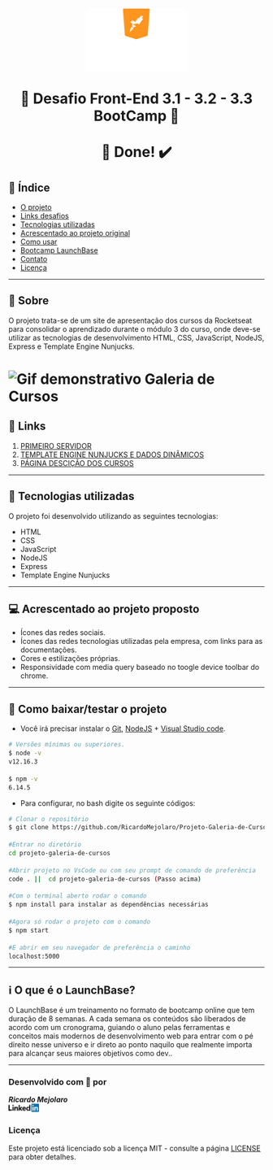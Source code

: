 <h1 align=center>
<img src="public/assets/logo-launchbase.svg" alt="Logo launchbase" width="200px">

🚀 Desafio Front-End 3.1 - 3.2 - 3.3 BootCamp 🚀 <br/> <br/> 🚀 Done! ✔️
</h1>

## 📑️ Índice

- [O projeto](#📝️-Sobre)
- [Links desafios](#📝️-Links)
- [Tecnologias utilizadas](#🚀️-Tecnologias-utilizadas)
- [Acrescentado ao projeto original](#💻️-Acrescentado-ao-projeto-original)
- [Como usar](#💾️-Como-baixar/testar-o-projeto)
- [Bootcamp LaunchBase](#ℹ️-O-que-é-o-LaunchBase)
- [Contato](#-Desenvolvido-com-💙️-por)
- [Licença](#-Licença)

---

## 📝️ Sobre

O projeto trata-se de um site de apresentação dos cursos da Rocketseat para 
consolidar o aprendizado durante o módulo 3 do curso, onde deve-se utilizar as 
tecnologias de desenvolvimento HTML, CSS, JavaScript, NodeJS, Express e 
Template Engine Nunjucks.

<h1>
<img src="public/assets/desafio-web.gif" alt="Gif demonstrativo Galeria de Cursos">
</h1>

## 📝️ Links
<ol>
<li>
<a href="https://github.com/Rocketseat/bootcamp-launchbase-desafios-03/blob/master/desafios/03-1-primeiro-servidor.md">PRIMEIRO SERVIDOR</a>
</li>
<li>
<a href="https://github.com/Rocketseat/bootcamp-launchbase-desafios-03/blob/master/desafios/03-2-nunjucks-e-dados-dinamicos.md" target="_blank">TEMPLATE ENGINE NUNJUCKS E DADOS DINÂMICOS</a>
</li>
<li>
<a href="https://github.com/Rocketseat/bootcamp-launchbase-desafios-03/blob/master/desafios/03-3-pagina-descricao-curso.md" target="_blank">PÁGINA DESCIÇÃO DOS CURSOS</a>
</li>
</ol>

---

## 🚀️ Tecnologias utilizadas

O projeto foi desenvolvido utilizando as seguintes tecnologias:

- HTML
- CSS
- JavaScript
- NodeJS
- Express
- Template Engine Nunjucks

---

## 💻️ Acrescentado ao projeto proposto

- Ícones das redes sociais.
- Ícones das redes tecnologias utilizadas pela empresa, com links para as documentações.
- Cores e estilizações próprias.
- Responsividade com media query baseado no toogle device toolbar do chrome.

---

## 💾️ Como baixar/testar o projeto

- Você irá precisar instalar o [Git](https://git-scm.com/), [NodeJS](https://nodejs.org/pt-br/download/) + [Visual Studio code](https://code.visualstudio.com/).

```bash
# Versões mínimas ou superiores.
$ node -v
v12.16.3

$ npm -v
6.14.5
```

- Para configurar, no bash digite os seguinte códigos:

```bash
# Clonar o repositório
$ git clone https://github.com/RicardoMejolaro/Projeto-Galeria-de-Cursos.git

#Entrar no diretório
cd projeto-galeria-de-cursos

#Abrir projeto no VsCode ou com seu prompt de comando de preferência
code . ||  cd projeto-galeria-de-cursos (Passo acima) 

#Com o terminal aberto rodar o comando
$ npm install para instalar as dependências necessárias

#Agora só rodar o projeto com o comando
$ npm start

#E abrir em seu navegador de preferência o caminho
localhost:5000

```

---

## ℹ️ O que é o LaunchBase?

O LaunchBase é um treinamento no formato de bootcamp online que tem duração de 8 semanas. A cada semana os conteúdos são liberados de acordo com um cronograma, guiando o aluno pelas ferramentas e conceitos mais modernos de desenvolvimento web para entrar com o pé direito nesse universo e ir direto ao ponto naquilo que realmente importa para alcançar seus maiores objetivos como dev..

---

### Desenvolvido com 💙️ por

***Ricardo Mejolaro*** 
<br/> 
<a href="https://www.linkedin.com/in/ricardo-mejolaro/">
<img src="public/assets/linkedin.png">
</a>

### Licença

Este projeto está licenciado sob a licença MIT - consulte a página [LICENSE](https://opensource.org/licenses/MIT) para obter detalhes.
